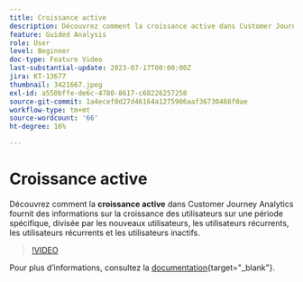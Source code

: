 ```yaml
---
title: Croissance active
description: Découvrez comment la croissance active dans Customer Journey Analytics fournit des informations sur la croissance des utilisateurs et utilisatrices sur une période spécifique, divisée par les nouveaux utilisateurs et utilisatrices, les utilisateurs et utilisatrices récurrents, les utilisateurs et utilisatrices récurrents et les utilisateurs et utilisatrices inactifs.
feature: Guided Analysis
role: User
level: Beginner
doc-type: Feature Video
last-substantial-update: 2023-07-17T00:00:00Z
jira: KT-13677
thumbnail: 3421667.jpeg
exl-id: a550bffe-de6c-4780-8617-c68226257258
source-git-commit: 1a4ecef0d27d46164a1275906aaf36730468f0ae
workflow-type: tm+mt
source-wordcount: '66'
ht-degree: 16%

---
```


# Croissance active

Découvrez comment la **croissance active** dans Customer Journey Analytics fournit des informations sur la croissance des utilisateurs sur une période spécifique, divisée par les nouveaux utilisateurs, les utilisateurs récurrents, les utilisateurs récurrents et les utilisateurs inactifs.

>[!VIDEO](https://video.tv.adobe.com/v/3421667/?learn=on)

Pour plus dʼinformations, consultez la [documentation](https://experienceleague.adobe.com/docs/analytics-platform/using/guided-analysis/user-growth/active.html){target="_blank"}.
